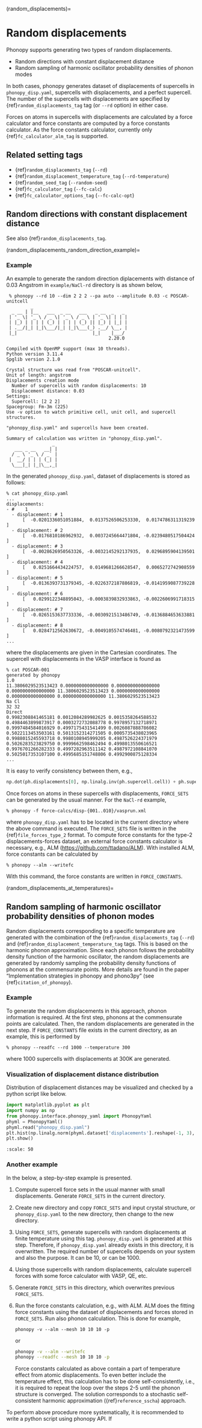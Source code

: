 (random_displacements)=

# Random displacements

Phonopy supports generating two types of random displacements.

- Random directions with constant displacement distance
- Random sampling of harmonic oscillator probability densities of phonon modes

In both cases, phonopy generates dataset of displacements of supercells in
`phonopy_disp.yaml`, supercells with displacements, and a perfect supercell. The
number of the supercells with displacements are specified by
{ref}`random_displacements_tag` tag (or `--rd` option) in either case.

Forces on atoms in supercells with displacements are calculated by a force
calculator and force constants are computed by a force constants calculator. As
the force constants calculator, currently only {ref}`fc_calculator_alm_tag` is
supported.

## Related setting tags

- {ref}`random_displacements_tag` (`--rd`)
- {ref}`random_displacement_temperature_tag` (`--rd-temperature`)
- {ref}`random_seed_tag` (`--random-seed`)
- {ref}`fc_calculator_tag` (`--fc-calc`)
- {ref}`fc_calculator_options_tag` (`--fc-calc-opt`)

## Random directions with constant displacement distance

See also {ref}`random_displacements_tag`.

(random_displacements_random_direction_example)=
### Example

An example to generate the random direction diplacements with distance of 0.03
Angstrom in `example/NaCl-rd` directory is as shown below,

```
 % phonopy --rd 10 --dim 2 2 2 --pa auto --amplitude 0.03 -c POSCAR-unitcell
         _
  _ __ | |__   ___  _ __   ___   _ __  _   _
 | '_ \| '_ \ / _ \| '_ \ / _ \ | '_ \| | | |
 | |_) | | | | (_) | | | | (_) || |_) | |_| |
 | .__/|_| |_|\___/|_| |_|\___(_) .__/ \__, |
 |_|                            |_|    |___/
                                      2.20.0

Compiled with OpenMP support (max 10 threads).
Python version 3.11.4
Spglib version 2.1.0

Crystal structure was read from "POSCAR-unitcell".
Unit of length: angstrom
Displacements creation mode
  Number of supercells with random displacements: 10
  Displacement distance: 0.03
Settings:
  Supercell: [2 2 2]
Spacegroup: Fm-3m (225)
Use -v option to watch primitive cell, unit cell, and supercell structures.

"phonopy_disp.yaml" and supercells have been created.

Summary of calculation was written in "phonopy_disp.yaml".
                 _
   ___ _ __   __| |
  / _ \ '_ \ / _` |
 |  __/ | | | (_| |
  \___|_| |_|\__,_|
```

In the generated `phonopy_disp.yaml`, dataset of displacements is stored as follows:

```
% cat phonopy_disp.yaml
...
displacements:
- #    1
  - displacement: # 1
      [  -0.0201336051051884,  0.0137526506253330,  0.0174786311319239 ]
  - displacement: # 2
      [  -0.0176810186962932,  0.0037245664471804, -0.0239480517504424 ]
  - displacement: # 3
      [  -0.0028626950563326, -0.0032145292137935,  0.0296895904139501 ]
  - displacement: # 4
      [   0.0251664434224757,  0.0149681266628547,  0.0065272742908559 ]
  - displacement: # 5
      [  -0.0136393731379345, -0.0226372187886819, -0.0141959087739228 ]
  - displacement: # 6
      [   0.0299122348895043, -0.0003839832933863, -0.0022606991718315 ]
  - displacement: # 7
      [  -0.0265153637733336, -0.0030921513486749, -0.0136884653633881 ]
  - displacement: # 8
      [   0.0284712562630672, -0.0049105574746481, -0.0080792321473599 ]
...
```

where the displacements are given in the Cartesian coordinates. The supercell
with displacements in the VASP interface is found as

```
% cat POSCAR-001
generated by phonopy
1.0
11.3806029523513423 0.0000000000000000 0.0000000000000000
0.0000000000000000 11.3806029523513423 0.0000000000000000
0.0000000000000000 0.0000000000000000 11.3806029523513423
Na Cl
32 32
Direct
0.9982308841465181 0.0012084289982625 0.0015358264588532
0.4984463899873917 0.0003272732088778 0.9978957132718971
0.9997484584016929 0.4997175431541499 0.0026087888786082
0.5022113453503161 0.5013152314271505 0.0005735438023965
0.9988015245593718 0.9980108945999205 0.4987526224371979
0.5026283523829750 0.9999662598462494 0.4998013550616521
0.9976701266282333 0.4997282963511142 0.4987972108841070
0.5025017353107100 0.4995685151748806 0.4992900875128334
...
```

It is easy to verify consistency between them, e.g.,

```python
np.dot(ph.displacements[0], np.linalg.inv(ph.supercell.cell)) + ph.supercell.scaled_positions
```

Once forces on atoms in these supercells with displacements, `FORCE_SETS` can be generated by the usual manner. For the `NaCl-rd` example,

```
% phonopy -f force-calcs/disp-{001..010}/vasprun.xml
```

where `phonopy_disp.yaml` has to be located in the current directory where the
above command is executed. The `FORCE_SETS` file is written in the
{ref}`file_forces_type_2` format. To compute force constants for the type-2
displacements-forces dataset, an external force constants calculator is
necessary, e.g., ALM (https://github.com/ttadano/ALM). With installed ALM, force
constants can be calculated by

```
% phonopy --alm --writefc
```
With this command, the force constants are written in `FORCE_CONSTANTS`.

(random_displacements_at_temperatures)=

## Random sampling of harmonic oscillator probability densities of phonon modes

Random displacements corresponding to a specific temperature are generated with
the combination of the {ref}`random_displacements_tag` (`--rd`) and
{ref}`random_displacement_temperature_tag` tags. This is based on the harmonic
phonon approximation. Since each phonon follows the probability density function
of the harmonic oscillator, the random displacements are generated by randomly
sampling the probability density functions of phonons at the commensurate
points. More details are found in the paper “Implementation
strategies in phonopy and phono3py” (see {ref}`citation_of_phonopy`).

### Example

To generate the random displacements in this approach, phonon information is
required. At the first step, phonons at the commensurate points are calculated.
Then, the random displacements are generated in the next step. If
`FORCE_CONSTANTS` file exists in the current directory, as an example, this is
performed by

```
% phonopy --readfc --rd 1000 --temperature 300
```

where 1000 supercells with displacements at 300K are generated.

### Visualization of displacement distance distribution

Distribution of displacement distances may be visualized and checked by a python
script like below.

```python
import matplotlib.pyplot as plt
import numpy as np
from phonopy.interface.phonopy_yaml import PhonopyYaml
phyml = PhonopyYaml()
phyml.read("phonopy_disp.yaml")
plt.hist(np.linalg.norm(phyml.dataset['displacements'].reshape(-1, 3), axis=1), 100)
plt.show()
```

```{image} NaCl-disp-dist.png
:scale: 50
```

### Another example

In the below, a step-by-step example is presented.

1. Compute supercell force sets in the usual manner with small displacements.
   Generate `FORCE_SETS` in the current directory.
2. Create new directory and copy `FORCE_SETS` and input crystal structure, or
   `phonopy_disp.yaml` to the new directory, then change to the new directory.
3. Using `FORCE_SETS`, generate supercells with random displacements at finite
   temperature using this tag. `phonopy_disp.yaml` is generated at this step.
   Therefore, if `phonopy_disp.yaml` already exists in this directory, it is
   overwritten. The required number of supercells depends on your system and
   also the purpose. It can be 10, or can be 1000.
4. Using those supercells with random displacements, calculate supercell forces
   with some force calculator with VASP, QE, etc.
5. Generate `FORCE_SETS` in this directory, which overwrites previous
   `FORCE_SETS`.
6. Run the force constants calculation, e.g., with ALM. ALM does the fitting
   force constants using the dataset of displacements and forces stored in
   `FORCE_SETS`. Run also phonon calculation. This is done for example,

   ```
   phonopy -v --alm --mesh 10 10 10 -p
   ```

   or

   ```bash
   phonopy -v --alm --writefc
   phonopy --readfc --mesh 10 10 10 -p
   ```

   Force constants calculated as above contain a part of temperature effect from
   atomic displacements. To even better include the temperature effect, this
   calculation has to be done self-consistently, i.e., it is required to repeat
   the loop over the steps 2-5 until the phonon structure is converged. The
   solution corresponds to a stochastic self-consistent harmonic approximation
   ({ref}`reference_sscha`) approach.

To perform above procedure more systematically, it is recommended to write a
python script using phonopy API. If
